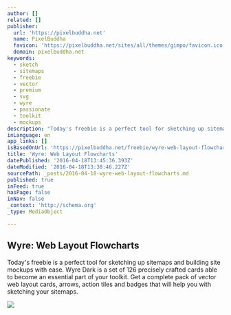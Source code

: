 ```yaml
---
author: []
related: []
publisher:
  url: 'https://pixelbuddha.net'
  name: PixelBuddha
  favicon: 'https://pixelbuddha.net/sites/all/themes/gimpo/favicon.ico'
  domain: pixelbuddha.net
keywords:
  - sketch
  - sitemaps
  - freebie
  - vector
  - premium
  - svg
  - wyre
  - passionate
  - toolkit
  - mockups
description: "Today's freebie is a perfect tool for sketching up sitemaps and building site mockups with ease. Wyre Dark is a set of 126 precisely crafted cards able to become an essential part of your toolkit. Get a complete pack of vector web layout cards, arrows, action tiles and badges that will help you with sketching your sitemaps."
inLanguage: en
app_links: []
isBasedOnUrl: 'https://pixelbuddha.net/freebie/wyre-web-layout-flowcharts'
title: 'Wyre: Web Layout Flowcharts'
datePublished: '2016-04-18T13:45:36.393Z'
dateModified: '2016-04-18T13:38:46.227Z'
sourcePath: _posts/2016-04-18-wyre-web-layout-flowcharts.md
published: true
inFeed: true
hasPage: false
inNav: false
_context: 'http://schema.org'
_type: MediaObject

---
```

<article style=""><h1>Wyre: Web Layout Flowcharts</h1><p>Today's freebie is a perfect tool for sketching up sitemaps and building site mockups with ease. Wyre Dark is a set of 126 precisely crafted cards able to become an essential part of your toolkit. Get a complete pack of vector web layout cards, arrows, action tiles and badges that will help you with sketching your sitemaps.</p><img src="https://pixelbuddha.net/sites/default/files/freebie-slide/freebie-slide-1460967313-1.jpg" /></article>
